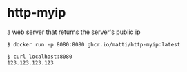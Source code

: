 # http-myip

a web server that returns the server's public ip

```console
$ docker run -p 8080:8080 ghcr.io/matti/http-myip:latest
```

```console
$ curl localhost:8080
123.123.123.123
```
